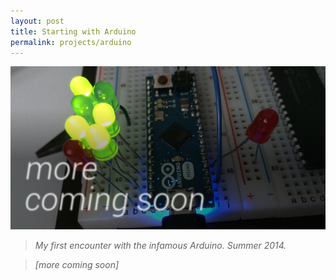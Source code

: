 ```yaml
---
layout: post
title: Starting with Arduino
permalink: projects/arduino
---
```


![Simple Arduino circuit.](/assets/ardu_s_cs.jpg "Simple Arduino circuit.")

> *My first encounter with the infamous Arduino. Summer 2014.*

> *[more coming soon]*